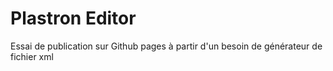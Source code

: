 # Plastron Editor

Essai de publication sur Github pages à partir d'un besoin de générateur de fichier xml